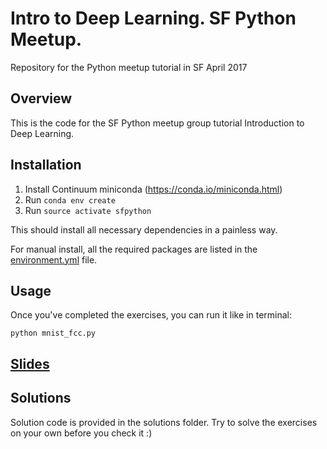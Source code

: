 # Intro to Deep Learning. SF Python Meetup.
Repository for the Python meetup tutorial in SF April 2017


## Overview
This is the code for the SF Python meetup group tutorial Introduction to Deep Learning.

## Installation
1. Install Continuum miniconda (https://conda.io/miniconda.html)
2. Run `conda env create`
3. Run `source activate sfpython`

This should install all necessary dependencies in a painless way.

For manual install, all the required packages are listed in the [environment.yml](./environment.yml) file.

## Usage 
Once you've completed the exercises, you can run it like in terminal:
```
python mnist_fcc.py
```

## <a href="https://www.slideshare.net/FrancescoMosconi/intro-to-deep-learning-april-2017-75215736" target="_blank">Slides</a>

## Solutions
Solution code is provided in the solutions folder. Try to solve the exercises on your own before you check it :)
